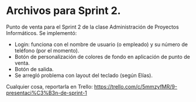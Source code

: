 # Archivos para Sprint 2.

Punto de venta para el Sprint 2 de la clase Administración de Proyectos Informáticos. Se implementó:

- Login: funciona con el nombre de usuario (o empleado) y su número de teléfono (por el momento).
- Botón de personalización de colores de fondo en aplicación de punto de venta.
- Botón de salida.
- Se arregló problema con layout del teclado (según Elías).

Cualquier cosa, reportarla en Trello: https://trello.com/c/5mmzyfMR/9-presentaci%C3%B3n-de-sprint-1
